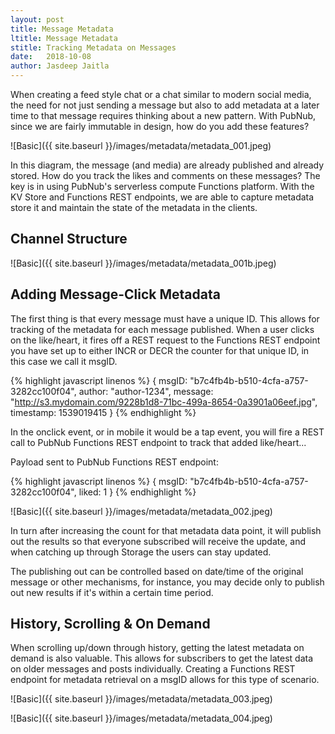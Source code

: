 ```yaml
---
layout: post
title: Message Metadata
ltitle: Message Metadata
stitle: Tracking Metadata on Messages
date:   2018-10-08
author: Jasdeep Jaitla
---
```


When creating a feed style chat or a chat similar to modern social media, the need for not just 
sending a message but also to add metadata at a later time to that message requires thinking 
about a new pattern. With PubNub, since we are fairly immutable in design, how do you add these features?

![Basic]({{ site.baseurl }}/images/metadata/metadata_001.jpeg)

In this diagram, the message (and media) are already published and already stored. How do you track the likes and comments
on these messages? The key is in using PubNub's serverless compute Functions platform. With the KV Store and Functions 
REST endpoints, we are able to capture metadata store it and maintain the state of the metadata in the clients.

## Channel Structure ##

![Basic]({{ site.baseurl }}/images/metadata/metadata_001b.jpeg)


## Adding Message-Click Metadata ##

The first thing is that every message must have a unique ID. This allows for tracking of the metadata for each message
published. When a user clicks on the like/heart, it fires off a REST request to the Functions REST endpoint
you have set up to either INCR or DECR the counter for that unique ID, in this case we call it msgID. 

{% highlight javascript linenos %}
{
   msgID: "b7c4fb4b-b510-4cfa-a757-3282cc100f04",
   author: "author-1234",
   message: "http://s3.mydomain.com/9228b1d8-71bc-499a-8654-0a3901a06eef.jpg",
   timestamp: 1539019415
}
{% endhighlight %}

In the onclick event, or in mobile it would be a tap event, you will fire a REST call to PubNub Functions REST
endpoint to track that added like/heart...

Payload sent to PubNub Functions REST endpoint: 

{% highlight javascript linenos %}
{
   msgID: "b7c4fb4b-b510-4cfa-a757-3282cc100f04",
   liked: 1 
}
{% endhighlight %}

![Basic]({{ site.baseurl }}/images/metadata/metadata_002.jpeg)

In turn after increasing the count for that metadata data point, it will publish out the results so that everyone
subscribed will receive the update, and when catching up through Storage the users can stay updated.

The publishing out can be controlled based on date/time of the original message or other mechanisms, for instance,
you may decide only to publish out new results if it's within a certain time period. 

## History, Scrolling & On Demand ##

When scrolling up/down through history, getting the latest metadata on demand is also valuable. This allows for 
subscribers to get the latest data on older messages and posts individually. Creating a Functions REST endpoint for 
metadata retrieval on a msgID allows for this type of scenario. 

![Basic]({{ site.baseurl }}/images/metadata/metadata_003.jpeg)


![Basic]({{ site.baseurl }}/images/metadata/metadata_004.jpeg)

